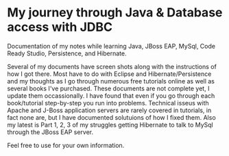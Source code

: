 # My journey through Java & Database access with JDBC
 Documentation of my notes while learning Java, JBoss EAP, MySql, Code Ready Studio, Persistence, and Hibernate.
 
 Several of my documents have screen shots along with the instructions of how I got there.
 Most have to do with Eclipse and Hibernate/Persistence and my thoughts as I go through numerous
 free tutorials online as well as several books I've purchased. These documents are not complete yet, I update them
 occassionally. I have found that even if you go through each book/tutorial step-by-step you run into problems.
 Technical isseus with Apache and J-Boss application servers are rarely covered in tutorials, in fact none are, but
 I have documented solutuions of how I fixed them.
 Also my latest is Part 1, 2, 3 of my struggles getting Hibernate to talk to MySql through the JBoss EAP server.

 
 Feel free to use for your own information.
